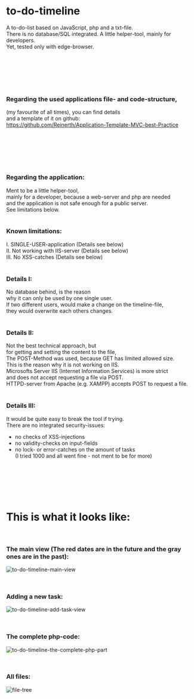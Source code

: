 # to-do-timeline
A to-do-list based on JavaScript, php and a txt-file. <br>
There is no database/SQL integrated. A little helper-tool, mainly for developers.<br>
Yet, tested only with edge-browser.

<br><br><br><br><br>

### Regarding the used applications file- and code-structure,<br>
(my favourite of all times), you can find details<br>
and a template of it on github:<br>
https://github.com/Reinerth/Application-Template-MVC-best-Practice

<br><br><br><br><br>

### Regarding the application:<br>
Ment to be a little helper-tool, <br>
mainly for a developer, because a web-server and php are needed <br>
and the application is not safe enough for a public server.<br>
See limitations below. <br><br>

### Known limitations:<br>
I. SINGLE-USER-application (Details see below) <br>
II. Not working with IIS-server (Details see below)<br>
III. No XSS-catches (Details see below) <br><br>

### Details I:<br>
No database behind, is the reason <br>
why it can only be used by one single user.<br>
If two different users, would make a change on the timeline-file,<br>
they would overwrite each others changes.<br><br>

### Details II:<br>
Not the best technical approach, but<br>
for getting and setting the content to the file,<br>
The POST-Method was used, because GET has limited allowed size. <br>
This is the reason why it is not working on IIS. <br>
Microsofts Server IIS (Internet Information Services) is more strict <br>
and does not accept requesting a file via POST. <br>
HTTPD-server from Apache (e.g. XAMPP) accepts POST to request a file.<br><br>

### Details III:<br>
It would be quite easy to break the tool if trying.<br>
There are no integrated security-issues: <br>
- no checks of XSS-injections<br>
- no validity-checks on input-fields<br>
- no lock- or error-catches on the amount of tasks<br>
(I tried 1000 and all went fine - not ment to be for more)

<br><br><br><br><br>

# This is what it looks like:

<br>

### The main view (The red dates are in the future and the gray ones are in the past):<br>
![to-do-timeline-main-view](https://github.com/Reinerth/to-do-timeline/assets/85163640/693c9cd9-f63a-4dfb-80b3-71be43a4db87)

<br>

### Adding a new task:<br>

![to-do-timeline-add-task-view](https://github.com/Reinerth/to-do-timeline/assets/85163640/af73aa83-7928-412e-a68d-4d13b39a44b3)

<br>

### The complete php-code:<br>

![to-do-timeline-the-complete-php-part](https://github.com/Reinerth/to-do-timeline/assets/85163640/e2fe0fb6-c921-4aa1-9b2a-2f729811c95a)

<br>

### All files:<br>

![file-tree](https://github.com/Reinerth/to-do-timeline/assets/85163640/047fce95-ccb7-4f2c-8623-6c793f20c72b)

<br><br><br><br><br><br><br><br><br><br>

